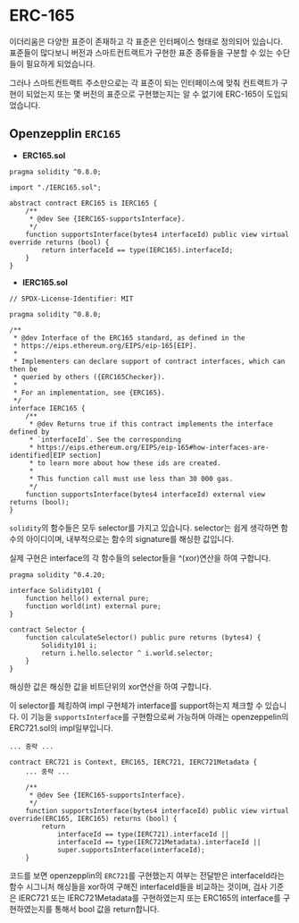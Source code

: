 # ERC-165


이더리움은 다양한 표준이 존재하고 각 표준은 인터페이스 형태로 정의되어 있습니다. 표준들이 많다보니 버전과 스마트컨트랙트가 구현한 표준 종류들을 구분할 수 있는 수단들이 필요하게 되었습니다.

그러나 스마트컨트랙트 주소만으로는 각 표준이 되는 인터페이스에 맞춰 컨트랙트가 구현이 되었는지 또는 몇 버전의 표준으로 구현했는지는 알 수 없기에 ERC-165이 도입되었습니다.


## Openzepplin `ERC165`

- **ERC165.sol**
```sol
pragma solidity ^0.8.0;

import "./IERC165.sol";

abstract contract ERC165 is IERC165 {
    /**
     * @dev See {IERC165-supportsInterface}.
     */
    function supportsInterface(bytes4 interfaceId) public view virtual override returns (bool) {
        return interfaceId == type(IERC165).interfaceId;
    }
}
```

- **IERC165.sol**

```sol
// SPDX-License-Identifier: MIT

pragma solidity ^0.8.0;

/**
 * @dev Interface of the ERC165 standard, as defined in the
 * https://eips.ethereum.org/EIPS/eip-165[EIP].
 *
 * Implementers can declare support of contract interfaces, which can then be
 * queried by others ({ERC165Checker}).
 *
 * For an implementation, see {ERC165}.
 */
interface IERC165 {
    /**
     * @dev Returns true if this contract implements the interface defined by
     * `interfaceId`. See the corresponding
     * https://eips.ethereum.org/EIPS/eip-165#how-interfaces-are-identified[EIP section]
     * to learn more about how these ids are created.
     *
     * This function call must use less than 30 000 gas.
     */
    function supportsInterface(bytes4 interfaceId) external view returns (bool);
}
```

`solidity`의 함수들은 모두 selector를 가지고 있습니다. selector는 쉽게 생각하면 함수의 아이디이며, 내부적으로는 함수의 signature를 해싱한 값입니다.

실제 구현은 interface의 각 함수들의 selector들을 ^(xor)연산을 하여 구합니다.


```sol
pragma solidity ^0.4.20;

interface Solidity101 {
    function hello() external pure;
    function world(int) external pure;
}

contract Selector {
    function calculateSelector() public pure returns (bytes4) {
        Solidity101 i;
        return i.hello.selector ^ i.world.selector;
    }
}

```

해싱한 값은 해싱한 값을 비트단위의 xor연산을 하여 구합니다. 

이 selector를 체킹하여 impl 구현체가 interface를 support하는지 체크할 수 있습니다. 이 기능을 `supportsInterface`를 구현함으로써 가능하며 아래는 openzeppelin의 ERC721.sol의 impl일부입니다.


```sol
... 중략 ...

contract ERC721 is Context, ERC165, IERC721, IERC721Metadata {
    ... 중략 ...

    /**
     * @dev See {IERC165-supportsInterface}.
     */
    function supportsInterface(bytes4 interfaceId) public view virtual override(ERC165, IERC165) returns (bool) {
        return
            interfaceId == type(IERC721).interfaceId ||
            interfaceId == type(IERC721Metadata).interfaceId ||
            super.supportsInterface(interfaceId);
    }
```

코드를 보면 openzepplin의 `ERC721`를 구현했는지 여부는 전달받은 interfaceId라는 함수 시그니처 해싱들을 xor하여 구해진 interfaceId들을 비교하는 것이며, 검사 기준은 IERC721 또는 IERC721Metadata를 구현하였는지 또는 ERC165의 interface를 구현하였는지를 통해서 bool 값을 return합니다.